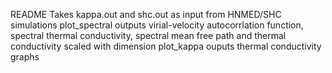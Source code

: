 README
Takes kappa.out and shc.out as input from HNMED/SHC simulations
plot_spectral outputs virial-velocity autocorrlation function, spectral thermal conductivity, spectral mean free path and thermal conductivity scaled with dimension
plot_kappa ouputs thermal conductivity graphs
